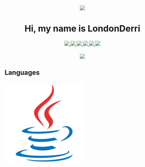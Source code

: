 <br clear="both">

<div align="center">
    <img class="hCL kVc L4E MIw N7A XiG" fetchpriority="high" loading="auto" elementtiming="closeup-image-main-MainPinImage" src="https://i.pinimg.com/originals/bd/56/5d/bd565dcc0a556add0b0a0ed6b26d686e.gif" style="object-fit: contain;" srcset="https://i.pinimg.com/736x/bd/56/5d/bd565dcc0a556add0b0a0ed6b26d686e.jpg 736w, https://i.pinimg.com/1200x/bd/56/5d/bd565dcc0a556add0b0a0ed6b26d686e.jpg 1200w" />
</div>

###

<h1 align="center">Hi, my name is LondonDerri</h1>

###

<div align="center">
    <a href="https://www.youtube.com/@LondonDerri" target="_blank">
        <img src="https://img.shields.io/badge/YouTube-FF0000?style=for-the-badge&logo=youtube&logoColor=FFFFFF" />
    </a>
    <a href="https://www.twitch.tv/londonderri" target="_blank">
        <img src="https://img.shields.io/badge/Twitch-9147FF?style=for-the-badge&logo=twitch&logoColor=FFFFFF" />
    </a>
    <a href="https://www.curseforge.com/members/londonderri/projects" target="_blank">
        <img src="https://img.shields.io/badge/CurseForge-000000?style=for-the-badge&logo=curseforge&logoColor=FFFFFF" />
    </a>
    <a href="https://modrinth.com/user/LondonDerri" target="_blank">
        <img src="https://img.shields.io/badge/Modrinth-1BD96A?style=for-the-badge&logo=modrinth&logoColor=FFFFFF"/>
    </a>
    <a href="https://t.me/londonderri" target="_blank">
        <img src="https://img.shields.io/badge/Telegram-23A2E1?style=for-the-badge&logo=telegram&logoColor=FFFFFF" />
    </a>
    <a href="#" title="Username: londi_dev">
        <img src="https://img.shields.io/badge/Discord-7289DA?style=for-the-badge&logo=discord&logoColor=FFFFFF" />
    </a>
</div>

###

<div align="center">
    <img src="https://img.shields.io/github/followers/LondonDerri?style=flat-square&label=visitors&color=6600FF" />
</div>

###

<h2 align="left">Languages</h2>

###

<div align="left">
    <img src="https://raw.githubusercontent.com/devicons/devicon/ca28c779441053191ff11710fe24a9e6c23690d6/icons/java/java-original.svg" />
    <img width="12" />
</div>

